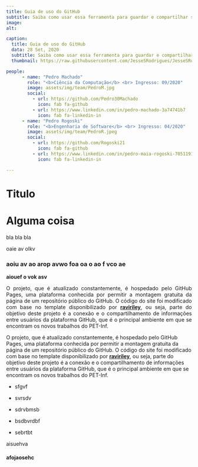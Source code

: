 ```yaml
---
title: Guia de uso do GitHub
subtitle: Saiba como usar essa ferramenta para guardar e compartilhar seus projetos!
image:
alt: 

caption:
  title: Guia de uso do GitHub
  data: 28 Set, 2020
  subtitle: Saiba como usar essa ferramenta para guardar e compartilhar seus projetos!
  thumbnail: https://raw.githubusercontent.com/JesseSRodrigues/JesseSRodrigues.github.io/master/assets/img/capa-enadeapp.png

people:
      - name: "Pedro Machado"
        role: "<b>Ciência da Computação</b> <br> Ingresso: 09/2020"
        image: assets/img/team/PedroM.jpg
        social:
          - url: https://github.com/Pedro30Machado
            icon: fab fa-github
          - url: https://www.linkedin.com/in/pedro-machado-3a74741b7
            icon: fab fa-linkedin-in
      - name: "Pedro Rogoski"
        role: "<b>Engenharia de Software</b> <br> Ingresso: 04/2020"
        image: assets/img/team/PedroR.jpeg
        social:
          - url: https://github.com/Rogoski21
            icon: fab fa-github
          - url: https://www.linkedin.com/in/pedro-maia-rogoski-705119183/
            icon: fab fa-linkedin-in

---
```


<h1>Titulo</h1>

# Alguma coisa

<p>bla bla bla</p>

oaie av olkv 

### aoiu av ao arop avwo foa oa o ao f vco ae

**aiouef o vok asv**

<p align="justify">O projeto, que é atualizado constantemente, é hospedado pelo GitHub Pages, uma plataforma conhecida por permitir a montagem gratuita da página de um repositório público do GitHub. O código do site foi modificado com base no template disponibilizado por <a href="https://github.com/raviriley/agency-jekyll-theme" target="_blank"><b>raviriley</b></a>, ou seja, parte do objetivo deste projeto é a conexão e o compartilhamento de informações entre usuários da plataforma GitHub, que é o principal ambiente em que se encontram os novos trabalhos do PET-Inf.</p>

O projeto, que é atualizado constantemente, é hospedado pelo GitHub Pages, uma plataforma conhecida por permitir a montagem gratuita da página de um repositório público do GitHub. O código do site foi modificado com base no template disponibilizado por [**raviriley**](https://github.com/raviriley/agency-jekyll-theme), ou seja, parte do objetivo deste projeto é a conexão e o compartilhamento de informações entre usuários da plataforma GitHub, que é o principal ambiente em que se encontram os novos trabalhos do PET-Inf.

* sfgvf
* svrsdv
* sdrvbmsb

* bsdbvrdbf
* sebrtbt

aisuehva

#### afojaosehc